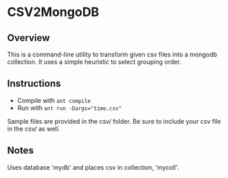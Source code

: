 # CSV2MongoDB
## Overview
This is a command-line utility to transform given csv files into a mongodb collection. It uses a simple heuristic to select grouping order.

## Instructions
* Compile with `ant compile`
* Run with `ant run -Dargs="time.csv"`

Sample files are provided in the csv/ folder. Be sure to include your csv file in the csv/ as well.

## Notes
Uses database 'mydb' and places csv in collection, 'mycoll'.